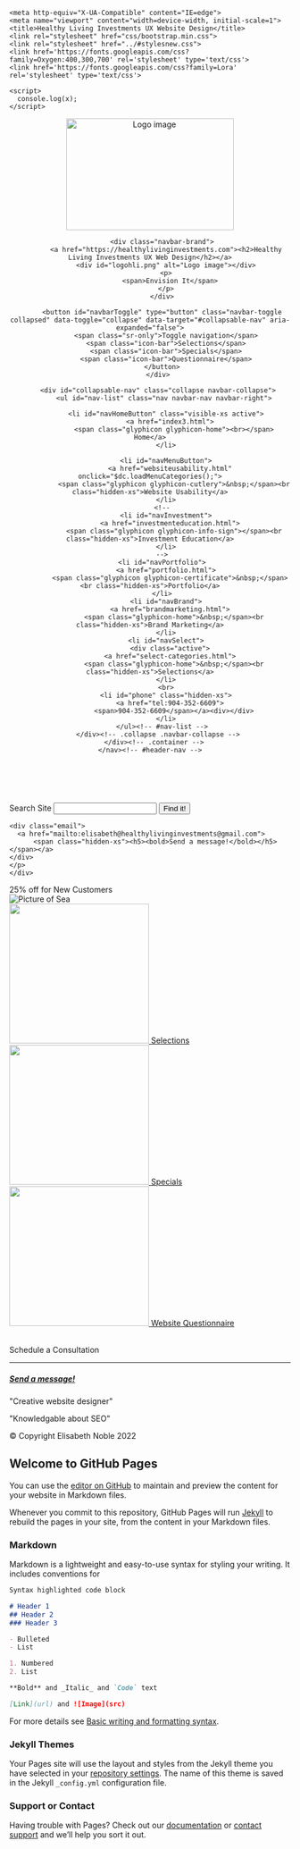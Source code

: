 <!doctype html>
<html lang="en">
  <head>
    <meta charset="utf-8">
    <script src="js/script1.js"></script>
    <script src="js/script2.js"></script>
    <script src="js/app.js"></script>
    <script src="js/script.js"></script>
    <script src="js/ajax-utils.js"></script>

    <meta http-equiv="X-UA-Compatible" content="IE=edge">
    <meta name="viewport" content="width=device-width, initial-scale=1">
    <title>Healthy Living Investments UX Website Design</title>
    <link rel="stylesheet" href="css/bootstrap.min.css">
    <link rel="stylesheet" href="../#stylesnew.css">
    <link href='https://fonts.googleapis.com/css?family=Oxygen:400,300,700' rel='stylesheet' type='text/css'>
    <link href='https://fonts.googleapis.com/css?family=Lora' rel='stylesheet' type='text/css'>

    <script>
      console.log(x);
    </script>
  </head>
<body>

  <header>
    <nav id="header-nav" class="navbar navbar-default">
      <div class="container">
        <div class="navbar-header">
          <a href="index3.html" class="pull-left visible-md visible-lg">
            <div>
            <img src="../images/logo in circle.png" width="300" height="200" alt="Logo image">        
          </div>
          </a>

          <div class="navbar-brand">
            <a href="https://healthylivinginvestments.com"><h2>Healthy Living Investments UX Web Design</h2></a>
            <div id="logohli.png" alt="Logo image"></div>
            <p>
              <span>Envision It</span>
            </p>
          </div>

          <button id="navbarToggle" type="button" class="navbar-toggle collapsed" data-toggle="collapse" data-target="#collapsable-nav" aria-expanded="false">
            <span class="sr-only">Toggle navigation</span>
            <span class="icon-bar">Selections</span>
            <span class="icon-bar">Specials</span>
            <span class="icon-bar">Questionnaire</span>
          </button>
        </div>
        
        <div id="collapsable-nav" class="collapse navbar-collapse">
           <ul id="nav-list" class="nav navbar-nav navbar-right">
          
            <li id="navHomeButton" class="visible-xs active">
              <a href="index3.html">
                <span class="glyphicon glyphicon-home"><br></span> Home</a>
            </li>
          
            <li id="navMenuButton">
              <a href="websiteusability.html" onclick="$dc.loadMenuCategories();">
                <span class="glyphicon glyphicon-cutlery">&nbsp;</span><br class="hidden-xs">Website Usability</a>
            </li>
          <!--
            <li id="navInvestment">
              <a href="investmenteducation.html">
                <span class="glyphicon glyphicon-info-sign"></span><br class="hidden-xs">Investment Education</a>
            </li>
          -->
          <li id="navPortfolio">
            <a href="portfolio.html">
              <span class="glyphicon glyphicon-certificate">&nbsp;</span><br class="hidden-xs">Portfolio</a>
          </li>
            <li id="navBrand">
              <a href="brandmarketing.html">
                <span class="glyphicon-home">&nbsp;</span><br class="hidden-xs">Brand Marketing</a>
            </li>
            <li id="navSelect">
              <div class="active">
              <a href="select-categories.html">
                <span class="glyphicon-home">&nbsp;</span><br class="hidden-xs">Selections</a>
            </li>
            <br>
            <li id="phone" class="hidden-xs">
              <a href="tel:904-352-6609">
                <span>904-352-6609</span></a><div></div>
            </li>
          </ul><!-- #nav-list -->
        </div><!-- .collapse .navbar-collapse -->
      </div><!-- .container -->
    </nav><!-- #header-nav -->
  </header>
  <br>
  <div class="container">
  <p>
    Search Site
    <input id="name" type="text">
    <button onclick="sayHello();">
      Find it!
    </button>

    <div class="email">
      <a href="mailto:elisabeth@healthylivinginvestments@gmail.com">
          <span class="hidden-xs"><h5><bold>Send a message!</bold></h5></span></a>
    </div>
    </p>
    </div>
  <!--
  <p>
    Discover More
    <input type="textarea" width="250">
    <button>
      Send a message!
    </button>
  </p>
-->
  </p>
  </div>
   <div id="content"></div>
   <script src="js/script.js"></script>


  <div id="xs-deliver" class="text-center visible-xs">25% off for New Customers</div>

  <div id="main-content" class="container">
  <div class="jumbotron">
  <img src="../images/765pxSeaPhoto.jpeg" alt="Picture of Sea" class="img-responsive visible-xs"></img>  
  </div>

  <div id="home-tiles" class="row">
    <div class="col-md-4 col-sm-6 col-xs-12">
      <a href="select-categories.html">
        <img src="../images/select-tile.jpg" width="250px" height="250px"></img>
        <!--<div id="select-tile">--><span><label>Selections</label></span></div></a>
    </div>
    <div id="home-tiles" class="row">
    <div class="col-md-4 col-sm-6 col-xs-12">
      <a href="single-category.html">
        <img src="../images/specials-tile.jpg" width="250" height="250"></img>
        <!--<div id="specials-tile">--><span><label>Specials</label></span></div></a>
    </div>
    <div id="home-tiles" class="row">
    <div class="col-md-4 col-sm-12 col-xs-12">
      <a href="https://forms.gle/U2ddkCvtKTNKDeSJ7">
        <img src="../images/questionnaire-tile.png" width="250" height="250"></img>
        <!--<div id="questionnaire-tile">--><span><label>Website Questionnaire</label></span></div></a>
    </div>
  </div>

  <script>
    console.log("right before closing tag");
  </script>

</body>

  <footer class="panel-footer"> 
    <div class="container">
      <div class="row">
        <!--
        <section id="hours" class="col-sm-4">
          <span>Hours:</span><br>
          Mon-Thurs: 11:15am - 7:00pm<br>
          Fri: 11:15am - 2:30pm<br>
          Saturday Closed
          <div>
          <hr class="visible-xs">
        </section>
        </div>
        <div class="row">
        <section id="address" class="col-sm-4">
          <div>
          <span>Address:</span><br>
          Arble Drive<br>
          Jacksonville, FL 32211
          </div>
        -->
          <br>
          <p>Schedule a Consultation</p>
          <hr class="visible-xs">
          <div class="email">
            <a href="mailto:elisabeth@healthylivinginvestments@gmail.com">
                <span class="hidden-xs"><h5><bold>Send a message!</bold></h5></span></a>
          </div>
          </p>
          </div>
        </section>
        </div>
        <div class="row">
        <section id="testimonials" class="col-sm-4">
          <p>"Creative website designer"</p>
          <p>"Knowledgable about SEO"</p>
        </section>
      </div>
      <div class="text-center">&copy; Copyright Elisabeth Noble 2022</div>
    </div>
  </footer>

  <!-- jQuery (Bootstrap JS plugins depend on it) -->
  <script src="js/jquery-2.1.4.min.js"></script>
  <script src="js/bootstrap.min.js"></script>
  <script src="js/ajax-utils.js"></script>
  <script src="js/script.js"></script>
</body>
</html>

## Welcome to GitHub Pages

You can use the [editor on GitHub](https://github.com/nobelisab/htmlcssjscategories/edit/gh-pages/index.md) to maintain and preview the content for your website in Markdown files.

Whenever you commit to this repository, GitHub Pages will run [Jekyll](https://jekyllrb.com/) to rebuild the pages in your site, from the content in your Markdown files.

### Markdown

Markdown is a lightweight and easy-to-use syntax for styling your writing. It includes conventions for

```markdown
Syntax highlighted code block

# Header 1
## Header 2
### Header 3

- Bulleted
- List

1. Numbered
2. List

**Bold** and _Italic_ and `Code` text

[Link](url) and ![Image](src)
```

For more details see [Basic writing and formatting syntax](https://docs.github.com/en/github/writing-on-github/getting-started-with-writing-and-formatting-on-github/basic-writing-and-formatting-syntax).

### Jekyll Themes

Your Pages site will use the layout and styles from the Jekyll theme you have selected in your [repository settings](https://github.com/nobelisab/htmlcssjscategories/settings/pages). The name of this theme is saved in the Jekyll `_config.yml` configuration file.

### Support or Contact

Having trouble with Pages? Check out our [documentation](https://docs.github.com/categories/github-pages-basics/) or [contact support](https://support.github.com/contact) and we’ll help you sort it out.
